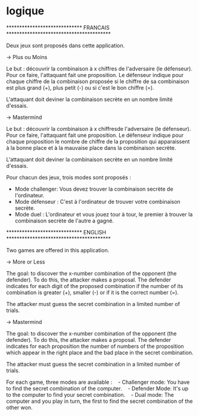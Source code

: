 # logique

***************************** FRANCAIS ****************************************

Deux jeux sont proposés dans cette application.

-> Plus ou Moins

Le but : découvrir la combinaison à x chiffres de l'adversaire (le défenseur). Pour ce faire, l'attaquant fait une proposition. Le défenseur indique pour chaque chiffre de la combinaison proposée si le chiffre de sa combinaison est plus grand (+), plus petit (-) ou si c'est le bon chiffre (=).

L'attaquant doit deviner la combinaison secrète en un nombre limité d'essais.

-> Mastermind

Le but : découvrir la combinaison à x chiffresde l'adversaire (le défenseur). Pour ce faire, l'attaquant fait une proposition. Le défenseur indique pour chaque proposition le nombre de chiffre de la proposition qui apparaissent à la bonne place et à la mauvaise place dans la combinaison secrète.

L'attaquant doit deviner la combinaison secrète en un nombre limité d'essais.

Pour chacun des jeux, trois modes sont proposés : 
  - Mode challenger: Vous devez trouver la combinaison secrète de l'ordinateur.
  - Mode défenseur : C'est à l'ordinateur de trouver votre combinaison secrète.
  - Mode duel : L'ordinateur et vous jouez tour à tour, le premier à trouver la combinaison secrète de l'autre a gagné.


***************************** ENGLISH ****************************************

Two games are offered in this application.

-> More or Less

The goal: to discover the x-number combination of the opponent (the defender). 
To do this, the attacker makes a proposal. The defender indicates for each digit of the proposed combination if the number of its combination is greater (+), smaller (-) or if it is the correct number (=).

The attacker must guess the secret combination in a limited number of trials.

-> Mastermind

The goal: to discover the x-number combination of the opponent (the defender). 
To do this, the attacker makes a proposal. The defender indicates for each proposition the number of numbers of the proposition which appear in the right place and the bad place in the secret combination.

The attacker must guess the secret combination in a limited number of trials.

For each game, three modes are available :
   - Challenger mode: You have to find the secret combination of the computer.
   - Defender Mode: It's up to the computer to find your secret combination.
   - Dual mode: The computer and you play in turn, the first to find the secret combination of the other won.

